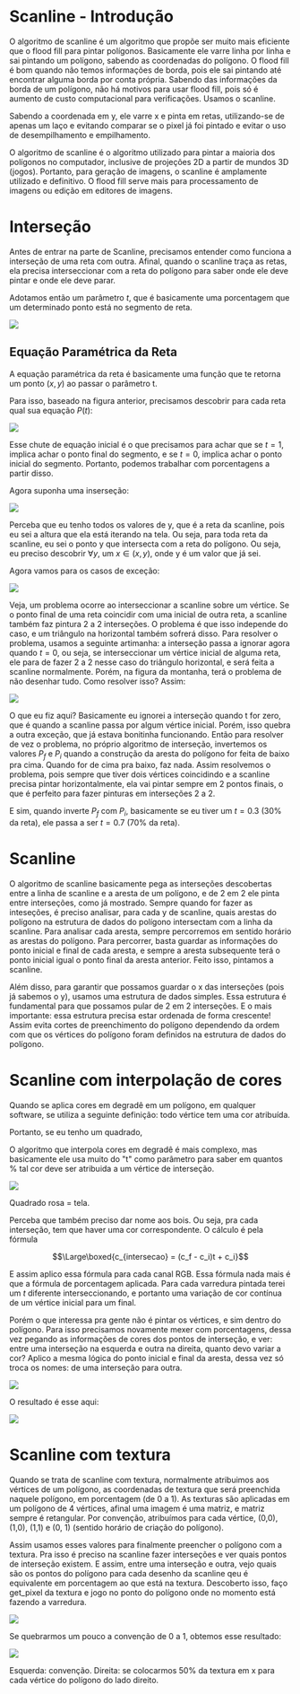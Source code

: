 # Scanline - Introdução

O algoritmo de scanline é um algoritmo que propõe ser muito mais eficiente que o flood fill para pintar polígonos. Basicamente ele varre linha por linha e sai pintando um polígono, sabendo as coordenadas do polígono. O flood fill é bom quando não temos informações de borda, pois ele sai pintando até encontrar alguma borda por conta própria. Sabendo das informações da borda de um polígono, não há motivos para usar flood fill, pois só é aumento de custo computacional para verificações. Usamos o scanline.

Sabendo a coordenada em y, ele varre x e pinta em retas, utilizando-se de apenas um laço e evitando comparar se o pixel já foi pintado e evitar o uso de desempilhamento e empilhamento.

O algoritmo de scanline é o algoritmo utilizado para pintar a maioria dos polígonos no computador, inclusive de projeções 2D a partir de mundos 3D (jogos). Portanto, para geração de imagens, o scanline é amplamente utilizado e definitivo. O flood fill serve mais para processamento de imagens ou edição em editores de imagens.

# Interseção

Antes de entrar na parte de Scanline, precisamos entender como funciona a interseção de uma reta com outra. Afinal, quando o scanline traça as retas, ela precisa interseccionar com a reta do polígono para saber onde ele deve pintar e onde ele deve parar.

Adotamos então um parâmetro $t$, que é basicamente uma porcentagem que um determinado ponto está no segmento de reta.

![](2023-05-10-21-04-25.png)

## Equação Paramétrica da Reta

A equação paramétrica da reta é basicamente uma função que te retorna um ponto $(x, y)$ ao passar o parâmetro t.

Para isso, baseado na figura anterior, precisamos descobrir para cada reta qual sua equação $P(t)$:

![](2023-05-10-22-28-42.png)

Esse chute de equação inicial é o que precisamos para achar que se $t = 1$, implica achar o ponto final do segmento, e se $t = 0$, implica achar o ponto inicial do segmento. Portanto, podemos trabalhar com porcentagens a partir disso.

Agora suponha uma inserseção:

![](2023-05-11-13-43-10.png)

Perceba que eu tenho todos os valores de y, que é a reta da scanline, pois eu sei a altura que ela está iterando na tela. Ou seja, para toda reta da scanline, eu sei o ponto y que intersecta com a reta do polígono. Ou seja, eu preciso descobrir $\forall y$, um $x \in (x, y)$, onde y é um valor que já sei.

Agora vamos para os casos de exceção:

![](2023-05-11-18-24-25.png)

Veja, um problema ocorre ao interseccionar a scanline sobre um vértice. Se o ponto final de uma reta coincidir com uma inicial de outra reta, a scanline também faz pintura 2 a 2 interseções. O problema é que isso independe do caso, e um triângulo na horizontal também sofrerá disso. Para resolver o problema, usamos a seguinte artimanha: a interseção passa a ignorar agora quando $t = 0$, ou seja, se interseccionar um vértice inicial de alguma reta, ele para de fazer 2 a 2 nesse caso do triângulo horizontal, e será feita a scanline normalmente. Porém,  na figura da montanha, terá o problema de não desenhar tudo. Como resolver isso? Assim:

![](2023-05-11-18-48-13.png)

O que eu fiz aqui? Basicamente eu ignorei a interseção quando t for zero, que é quando a scanline passa por algum vértice inicial. Porém, isso quebra a outra exceção, que já estava bonitinha funcionando. Então para resolver de vez o problema, no próprio algoritmo de interseção, invertemos os valores $P_f$ e $P_i$ quando a construção da aresta do polígono for feita de baixo pra cima. Quando for de cima pra baixo, faz nada. Assim resolvemos o problema, pois sempre que tiver dois vértices coincidindo e a scanline precisa pintar horizontalmente, ela vai pintar sempre em 2 pontos finais, o que é perfeito para fazer pinturas em interseções 2 a 2.

E sim, quando inverte $P_f$ com $P_i$, basicamente se eu tiver um $t = 0.3$ (30% da reta), ele passa a ser $t = 0.7$ (70% da reta).

# Scanline

O algoritmo de scanline basicamente pega as interseções descobertas entre a linha de scanline e a aresta de um polígono, e de 2 em 2 ele pinta entre interseções, como já mostrado. Sempre quando for fazer as inteseções, é preciso analisar, para cada y de scanline, quais arestas do polígono na estrutura de dados do polígono intersectam com a linha da scanline. Para analisar cada aresta, sempre percorremos em sentido horário as arestas do polígono. Para percorrer, basta guardar as informações do ponto inicial e final de cada aresta, e sempre a aresta subsequente terá o ponto inicial igual o ponto final da aresta anterior. Feito isso, pintamos a scanline.

Além disso, para garantir que possamos guardar o x das interseções (pois já sabemos o y), usamos uma estrutura de dados simples. Essa estrutura é fundamental para que possamos pular de 2 em 2 interseções. E o mais importante: essa estrutura precisa estar ordenada de forma crescente! Assim evita cortes de preenchimento do polígono dependendo da ordem com que os vértices do polígono foram definidos na estrutura de dados do polígono.

# Scanline com interpolação de cores

Quando se aplica cores em degradê em um polígono, em qualquer software, se utiliza a seguinte definição: todo vértice tem uma cor atribuída.

Portanto, se eu tenho um quadrado, 

O algoritmo que interpola cores em degradê é mais complexo, mas basicamente ele usa muito do "t" como parâmetro para saber em quantos % tal cor deve ser atribuida a um vértice de interseção.

![](2023-05-14-21-31-21.png)

Quadrado rosa = tela.

Perceba que também preciso dar nome aos bois. Ou seja, pra cada interseção, tem que haver uma cor correspondente. O cálculo é pela fórmula

$$\Large\boxed{c_{intersecao} = (c_f - c_i)t + c_i}$$

E assim aplico essa fórmula para cada canal RGB. Essa fórmula nada mais é que a fórmula de porcentagem aplicada. Para cada varredura pintada terei um $t$ diferente interseccionando, e portanto uma variação de cor contínua de um vértice inicial para um final.

Porém o que interessa pra gente não é pintar os vértices, e sim dentro do polígono. Para isso precisamos novamente mexer com porcentagens, dessa vez pegando as informações de cores dos pontos de interseção, e ver: entre uma interseção na esquerda e outra na direita, quanto devo variar a cor? Aplico a mesma lógica do ponto inicial e final da aresta, dessa vez só troca os nomes: de uma interseção para outra.

![](2023-05-14-22-26-04.png)

O resultado é esse aqui:

![](2023-05-14-22-36-16.png)

# Scanline com textura

Quando se trata de scanline com textura, normalmente atribuimos aos vértices de um polígono, as coordenadas de textura que será preenchida naquele polígono, em porcentagem (de 0 a 1). As texturas são aplicadas em um polígono de 4 vértices, afinal uma imagem é uma matriz, e matriz sempre é retangular. Por convenção, atribuímos para cada vértice, (0,0), (1,0), (1,1) e (0, 1) (sentido horário de criação do polígono).

Assim usamos esses valores para finalmente preencher o polígono com a textura. Pra isso é preciso na scanline fazer interseções e ver quais pontos de interseção existem. E assim, entre uma interseção e outra, vejo quais são os pontos do polígono para cada desenho da scanline qeu é equivalente em porcentagem ao que está na textura. Descoberto isso, faço get_pixel da textura e jogo no ponto do polígono onde no momento está fazendo a varredura.

![](2023-05-15-14-19-27.png)

Se quebrarmos um pouco a convenção de 0 a 1, obtemos esse resultado:

![](2023-05-15-15-00-42.png)

Esquerda: convenção. Direita: se colocarmos 50% da textura em x para cada vértice do polígono do lado direito.